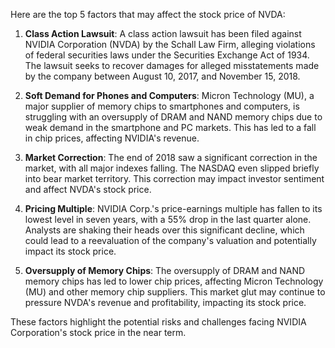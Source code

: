 Here are the top 5 factors that may affect the stock price of NVDA:

1. **Class Action Lawsuit**: A class action lawsuit has been filed against NVIDIA Corporation (NVDA) by the Schall Law Firm, alleging violations of federal securities laws under the Securities Exchange Act of 1934. The lawsuit seeks to recover damages for alleged misstatements made by the company between August 10, 2017, and November 15, 2018.

2. **Soft Demand for Phones and Computers**: Micron Technology (MU), a major supplier of memory chips to smartphones and computers, is struggling with an oversupply of DRAM and NAND memory chips due to weak demand in the smartphone and PC markets. This has led to a fall in chip prices, affecting NVIDIA's revenue.

3. **Market Correction**: The end of 2018 saw a significant correction in the market, with all major indexes falling. The NASDAQ even slipped briefly into bear market territory. This correction may impact investor sentiment and affect NVDA's stock price.

4. **Pricing Multiple**: NVIDIA Corp.'s price-earnings multiple has fallen to its lowest level in seven years, with a 55% drop in the last quarter alone. Analysts are shaking their heads over this significant decline, which could lead to a reevaluation of the company's valuation and potentially impact its stock price.

5. **Oversupply of Memory Chips**: The oversupply of DRAM and NAND memory chips has led to lower chip prices, affecting Micron Technology (MU) and other memory chip suppliers. This market glut may continue to pressure NVDA's revenue and profitability, impacting its stock price.

These factors highlight the potential risks and challenges facing NVIDIA Corporation's stock price in the near term.